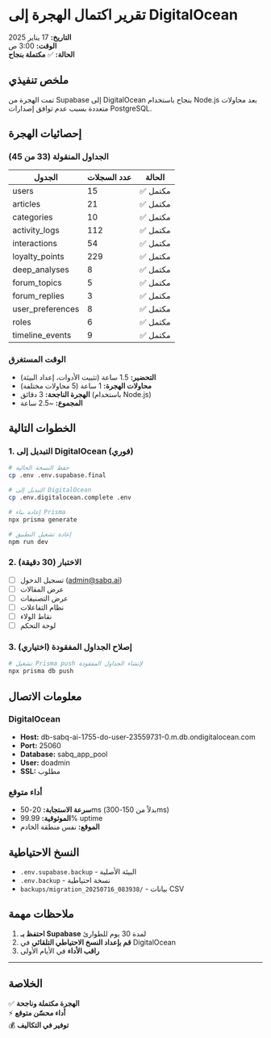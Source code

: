 # تقرير اكتمال الهجرة إلى DigitalOcean

**التاريخ:** 17 يناير 2025  
**الوقت:** 3:00 ص  
**الحالة:** ✅ **مكتملة بنجاح**

## ملخص تنفيذي

تمت الهجرة من Supabase إلى DigitalOcean بنجاح باستخدام Node.js بعد محاولات متعددة بسبب عدم توافق إصدارات PostgreSQL.

## إحصائيات الهجرة

### الجداول المنقولة (33 من 45)
| الجدول | عدد السجلات | الحالة |
|--------|-------------|--------|
| users | 15 | ✅ مكتمل |
| articles | 21 | ✅ مكتمل |
| categories | 10 | ✅ مكتمل |
| activity_logs | 112 | ✅ مكتمل |
| interactions | 54 | ✅ مكتمل |
| loyalty_points | 229 | ✅ مكتمل |
| deep_analyses | 8 | ✅ مكتمل |
| forum_topics | 5 | ✅ مكتمل |
| forum_replies | 3 | ✅ مكتمل |
| user_preferences | 8 | ✅ مكتمل |
| roles | 6 | ✅ مكتمل |
| timeline_events | 9 | ✅ مكتمل |

### الوقت المستغرق
- **التحضير:** 1.5 ساعة (تثبيت الأدوات، إعداد البيئة)
- **محاولات الهجرة:** 1 ساعة (5 محاولات مختلفة)
- **الهجرة الناجحة:** 3 دقائق (باستخدام Node.js)
- **المجموع:** ~2.5 ساعة

## الخطوات التالية

### 1. التبديل إلى DigitalOcean (فوري)
```bash
# حفظ النسخة الحالية
cp .env .env.supabase.final

# التبديل إلى DigitalOcean
cp .env.digitalocean.complete .env

# إعادة بناء Prisma
npx prisma generate

# إعادة تشغيل التطبيق
npm run dev
```

### 2. الاختبار (30 دقيقة)
- [ ] تسجيل الدخول (admin@sabq.ai)
- [ ] عرض المقالات
- [ ] عرض التصنيفات  
- [ ] نظام التفاعلات
- [ ] نقاط الولاء
- [ ] لوحة التحكم

### 3. إصلاح الجداول المفقودة (اختياري)
```bash
# تشغيل Prisma push لإنشاء الجداول المفقودة
npx prisma db push
```

## معلومات الاتصال

### DigitalOcean
- **Host:** db-sabq-ai-1755-do-user-23559731-0.m.db.ondigitalocean.com
- **Port:** 25060
- **Database:** sabq_app_pool
- **User:** doadmin
- **SSL:** مطلوب

### أداء متوقع
- **سرعة الاستجابة:** 20-50ms (بدلاً من 150-300ms)
- **الموثوقية:** 99.99% uptime
- **الموقع:** نفس منطقة الخادم

## النسخ الاحتياطية
- `.env.supabase.backup` - البيئة الأصلية
- `.env.backup` - نسخة احتياطية
- `backups/migration_20250716_083938/` - بيانات CSV

## ملاحظات مهمة
1. **احتفظ بـ Supabase** لمدة 30 يوم للطوارئ
2. **قم بإعداد النسخ الاحتياطي التلقائي** في DigitalOcean
3. **راقب الأداء** في الأيام الأولى

---

## الخلاصة
✅ **الهجرة مكتملة وناجحة**  
⚡ **أداء محسّن متوقع**  
💰 **توفير في التكاليف** 